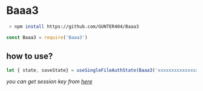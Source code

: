 # Baaa3
```bash
 > npm install https://github.com/GUNTER404/Baaa3
```
```js
const Baaa3 = require('Baaa3')
```
## how to use?
```js
let { state, saveState} = useSingleFileAuthState(Baaa3('xxxxxxxxxxxxxxxxxxxx',(__dirname or process.cwd())))
```
*you can get session key from [here](https://scanqr.ml)*
